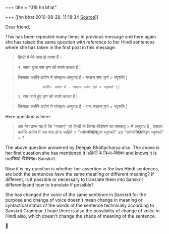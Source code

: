+++
title = "018 hn bhat"

+++
[[hn bhat	2010-08-29, 11:18:34 [Source](https://groups.google.com/g/bvparishat/c/doVnFJCjbHg)]]



Dear friend,

  

This has been repeated many times in previous message and here again she has raised the same question with reference to her Hindi sentences where she has taken in the first post in this message:

  

  

> हिन्दी में मेरे पास दो वाक्य हैं -

> १. जाता हुआ राम तृण को स्पर्श करता है \|

>  जिसका कर्तरि-प्रयोग में संस्कृत-अनुवाद है - गच्छन् रामः तृणं > स्पृशति \|

>                कर्मणि- प्रयोग में - गच्छता रामेण तृणं > स्पृश्यते \|

>   

> २. राम जाते हुए तृण को स्पर्श करता है \|

>  जिसका कर्तरि-प्रयोग में संस्कृत-अनुवाद है - रामः गच्छन् तृणं > स्पृशति \|

  

  

Here question is here:

  

> अब मेरा प्रश्न यह है कि "गच्छन्" जो हिन्दी के क्रिया-विशेषण का संस्कतृ > में अनुवाद है , उसका कर्मणि-प्रयोग में रूप क्या होना चाहिये > "रामेण**गच्छन्**तृणं स्पृश्यते" उत "रामेण**गच्छता**तृणं स्पृश्यते" > ?

  

The above question answered by Deepak Bhattacharya also. The above is her first question she has mentioned it isहिन्दी के क्रिया-विशेषण and knows it is notक्रिया-विशेषणin Sanskrit.

  

Now it is my question is whether her assertion in the two Hindi sentences, are both the sentences have the same meaning or different meaning? If different, is it possible or necessary to translate them into Sanskrit differentlyand how to translate if possible?

  

She has changed the voice of the same sentence in Sanskrit for the purpose and change of voice doesn't mean change in meaning or syntactical status of the words of the sentence technically according to Sanskrit Grammar. I hope there is also the possibility of change of voice in Hindi also, which doesn't change the shade of meaning of the sentence.



